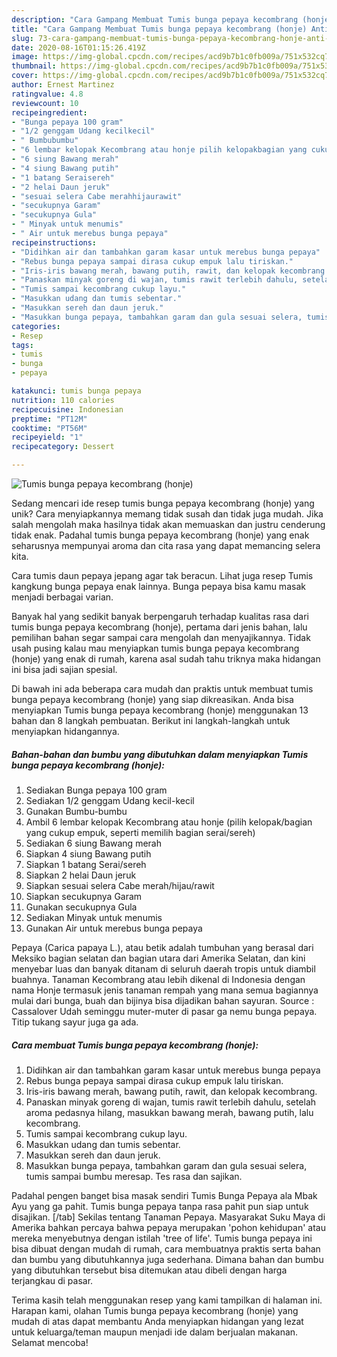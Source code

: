 ```yaml
---
description: "Cara Gampang Membuat Tumis bunga pepaya kecombrang (honje) Anti Gagal"
title: "Cara Gampang Membuat Tumis bunga pepaya kecombrang (honje) Anti Gagal"
slug: 73-cara-gampang-membuat-tumis-bunga-pepaya-kecombrang-honje-anti-gagal
date: 2020-08-16T01:15:26.419Z
image: https://img-global.cpcdn.com/recipes/acd9b7b1c0fb009a/751x532cq70/tumis-bunga-pepaya-kecombrang-honje-foto-resep-utama.jpg
thumbnail: https://img-global.cpcdn.com/recipes/acd9b7b1c0fb009a/751x532cq70/tumis-bunga-pepaya-kecombrang-honje-foto-resep-utama.jpg
cover: https://img-global.cpcdn.com/recipes/acd9b7b1c0fb009a/751x532cq70/tumis-bunga-pepaya-kecombrang-honje-foto-resep-utama.jpg
author: Ernest Martinez
ratingvalue: 4.8
reviewcount: 10
recipeingredient:
- "Bunga pepaya 100 gram"
- "1/2 genggam Udang kecilkecil"
- " Bumbubumbu"
- "6 lembar kelopak Kecombrang atau honje pilih kelopakbagian yang cukup empuk seperti memilih bagian seraisereh"
- "6 siung Bawang merah"
- "4 siung Bawang putih"
- "1 batang Seraisereh"
- "2 helai Daun jeruk"
- "sesuai selera Cabe merahhijaurawit"
- "secukupnya Garam"
- "secukupnya Gula"
- " Minyak untuk menumis"
- " Air untuk merebus bunga pepaya"
recipeinstructions:
- "Didihkan air dan tambahkan garam kasar untuk merebus bunga pepaya"
- "Rebus bunga pepaya sampai dirasa cukup empuk lalu tiriskan."
- "Iris-iris bawang merah, bawang putih, rawit, dan kelopak kecombrang."
- "Panaskan minyak goreng di wajan, tumis rawit terlebih dahulu, setelah aroma pedasnya hilang, masukkan bawang merah, bawang putih, lalu kecombrang."
- "Tumis sampai kecombrang cukup layu."
- "Masukkan udang dan tumis sebentar."
- "Masukkan sereh dan daun jeruk."
- "Masukkan bunga pepaya, tambahkan garam dan gula sesuai selera, tumis sampai bumbu meresap. Tes rasa dan sajikan."
categories:
- Resep
tags:
- tumis
- bunga
- pepaya

katakunci: tumis bunga pepaya 
nutrition: 110 calories
recipecuisine: Indonesian
preptime: "PT12M"
cooktime: "PT56M"
recipeyield: "1"
recipecategory: Dessert

---
```



![Tumis bunga pepaya kecombrang (honje)](https://img-global.cpcdn.com/recipes/acd9b7b1c0fb009a/751x532cq70/tumis-bunga-pepaya-kecombrang-honje-foto-resep-utama.jpg)

Sedang mencari ide resep tumis bunga pepaya kecombrang (honje) yang unik? Cara menyiapkannya memang tidak susah dan tidak juga mudah. Jika salah mengolah maka hasilnya tidak akan memuaskan dan justru cenderung tidak enak. Padahal tumis bunga pepaya kecombrang (honje) yang enak seharusnya mempunyai aroma dan cita rasa yang dapat memancing selera kita.

Cara tumis daun pepaya jepang agar tak beracun. Lihat juga resep Tumis kangkung bunga pepaya enak lainnya. Bunga pepaya bisa kamu masak menjadi berbagai varian.

Banyak hal yang sedikit banyak berpengaruh terhadap kualitas rasa dari tumis bunga pepaya kecombrang (honje), pertama dari jenis bahan, lalu pemilihan bahan segar sampai cara mengolah dan menyajikannya. Tidak usah pusing kalau mau menyiapkan tumis bunga pepaya kecombrang (honje) yang enak di rumah, karena asal sudah tahu triknya maka hidangan ini bisa jadi sajian spesial.


Di bawah ini ada beberapa cara mudah dan praktis untuk membuat tumis bunga pepaya kecombrang (honje) yang siap dikreasikan. Anda bisa menyiapkan Tumis bunga pepaya kecombrang (honje) menggunakan 13 bahan dan 8 langkah pembuatan. Berikut ini langkah-langkah untuk menyiapkan hidangannya.

<!--inarticleads1-->

##### Bahan-bahan dan bumbu yang dibutuhkan dalam menyiapkan Tumis bunga pepaya kecombrang (honje):

1. Sediakan Bunga pepaya 100 gram
1. Sediakan 1/2 genggam Udang kecil-kecil
1. Gunakan  Bumbu-bumbu
1. Ambil 6 lembar kelopak Kecombrang atau honje (pilih kelopak/bagian yang cukup empuk, seperti memilih bagian serai/sereh)
1. Sediakan 6 siung Bawang merah
1. Siapkan 4 siung Bawang putih
1. Siapkan 1 batang Serai/sereh
1. Siapkan 2 helai Daun jeruk
1. Siapkan sesuai selera Cabe merah/hijau/rawit
1. Siapkan secukupnya Garam
1. Gunakan secukupnya Gula
1. Sediakan  Minyak untuk menumis
1. Gunakan  Air untuk merebus bunga pepaya


Pepaya (Carica papaya L.), atau betik adalah tumbuhan yang berasal dari Meksiko bagian selatan dan bagian utara dari Amerika Selatan, dan kini menyebar luas dan banyak ditanam di seluruh daerah tropis untuk diambil buahnya. Tanaman Kecombrang atau lebih dikenal di Indonesia dengan nama Honje termasuk jenis tanaman rempah yang mana semua bagiannya mulai dari bunga, buah dan bijinya bisa dijadikan bahan sayuran. Source : Cassalover Udah seminggu muter-muter di pasar ga nemu bunga pepaya. Titip tukang sayur juga ga ada. 

<!--inarticleads2-->

##### Cara membuat Tumis bunga pepaya kecombrang (honje):

1. Didihkan air dan tambahkan garam kasar untuk merebus bunga pepaya
1. Rebus bunga pepaya sampai dirasa cukup empuk lalu tiriskan.
1. Iris-iris bawang merah, bawang putih, rawit, dan kelopak kecombrang.
1. Panaskan minyak goreng di wajan, tumis rawit terlebih dahulu, setelah aroma pedasnya hilang, masukkan bawang merah, bawang putih, lalu kecombrang.
1. Tumis sampai kecombrang cukup layu.
1. Masukkan udang dan tumis sebentar.
1. Masukkan sereh dan daun jeruk.
1. Masukkan bunga pepaya, tambahkan garam dan gula sesuai selera, tumis sampai bumbu meresap. Tes rasa dan sajikan.


Padahal pengen banget bisa masak sendiri Tumis Bunga Pepaya ala Mbak Ayu yang ga pahit. Tumis bunga pepaya tanpa rasa pahit pun siap untuk disajikan. [/tab] Sekilas tentang Tanaman Pepaya. Masyarakat Suku Maya di Amerika bahkan percaya bahwa pepaya merupakan &#39;pohon kehidupan&#39; atau mereka menyebutnya dengan istilah &#39;tree of life&#39;. Tumis bunga pepaya ini bisa dibuat dengan mudah di rumah, cara membuatnya praktis serta bahan dan bumbu yang dibutuhkannya juga sederhana. Dimana bahan dan bumbu yang dibutuhkan tersebut bisa ditemukan atau dibeli dengan harga terjangkau di pasar. 

Terima kasih telah menggunakan resep yang kami tampilkan di halaman ini. Harapan kami, olahan Tumis bunga pepaya kecombrang (honje) yang mudah di atas dapat membantu Anda menyiapkan hidangan yang lezat untuk keluarga/teman maupun menjadi ide dalam berjualan makanan. Selamat mencoba!
